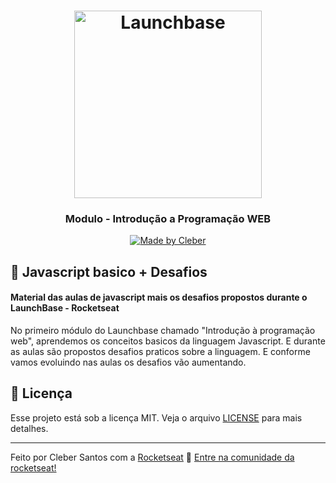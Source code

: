 <h1 align="center">
    <img alt="Launchbase" src="https://storage.googleapis.com/golden-wind/bootcamp-launchbase/logo.png" width="300px" />
</h1>

<h3 align="center">
  Modulo - Introdução a Programação WEB
</h3>

<p align="center">

  <a href="https://github.com/cleber-santos">
    <img alt="Made by Cleber" src="https://img.shields.io/badge/Made%20by-Cleber-orange">
  </a>

</p>

## :rocket: Javascript basico + Desafios

#### Material das aulas de javascript mais os desafios propostos durante o LaunchBase - Rocketseat

No primeiro módulo do Launchbase chamado "Introdução à programação web", aprendemos os conceitos basicos da linguagem Javascript. E durante as aulas são propostos desafios praticos sobre a linguagem.
E conforme vamos evoluindo nas aulas os desafios vão aumentando.

## :memo: Licença

Esse projeto está sob a licença MIT. Veja o arquivo [LICENSE](/LICENSE) para mais detalhes.

---

Feito por Cleber Santos com a [Rocketseat](https://rocketseat.com.br) :wave: [Entre na comunidade da rocketseat!](https://discordapp.com/invite/gCRAFhc)
